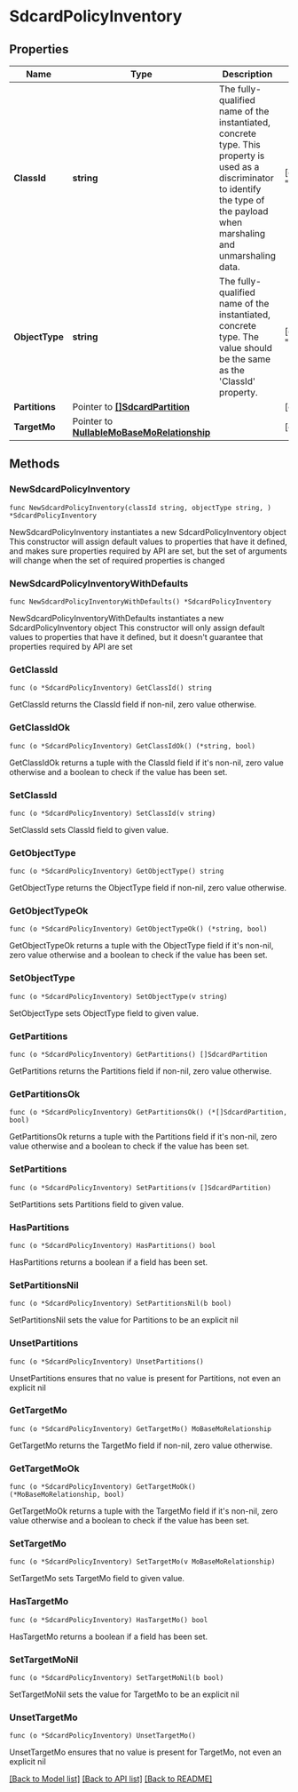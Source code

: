 # SdcardPolicyInventory

## Properties

Name | Type | Description | Notes
------------ | ------------- | ------------- | -------------
**ClassId** | **string** | The fully-qualified name of the instantiated, concrete type. This property is used as a discriminator to identify the type of the payload when marshaling and unmarshaling data. | [default to "sdcard.PolicyInventory"]
**ObjectType** | **string** | The fully-qualified name of the instantiated, concrete type. The value should be the same as the &#39;ClassId&#39; property. | [default to "sdcard.PolicyInventory"]
**Partitions** | Pointer to [**[]SdcardPartition**](SdcardPartition.md) |  | [optional] 
**TargetMo** | Pointer to [**NullableMoBaseMoRelationship**](MoBaseMoRelationship.md) |  | [optional] 

## Methods

### NewSdcardPolicyInventory

`func NewSdcardPolicyInventory(classId string, objectType string, ) *SdcardPolicyInventory`

NewSdcardPolicyInventory instantiates a new SdcardPolicyInventory object
This constructor will assign default values to properties that have it defined,
and makes sure properties required by API are set, but the set of arguments
will change when the set of required properties is changed

### NewSdcardPolicyInventoryWithDefaults

`func NewSdcardPolicyInventoryWithDefaults() *SdcardPolicyInventory`

NewSdcardPolicyInventoryWithDefaults instantiates a new SdcardPolicyInventory object
This constructor will only assign default values to properties that have it defined,
but it doesn't guarantee that properties required by API are set

### GetClassId

`func (o *SdcardPolicyInventory) GetClassId() string`

GetClassId returns the ClassId field if non-nil, zero value otherwise.

### GetClassIdOk

`func (o *SdcardPolicyInventory) GetClassIdOk() (*string, bool)`

GetClassIdOk returns a tuple with the ClassId field if it's non-nil, zero value otherwise
and a boolean to check if the value has been set.

### SetClassId

`func (o *SdcardPolicyInventory) SetClassId(v string)`

SetClassId sets ClassId field to given value.


### GetObjectType

`func (o *SdcardPolicyInventory) GetObjectType() string`

GetObjectType returns the ObjectType field if non-nil, zero value otherwise.

### GetObjectTypeOk

`func (o *SdcardPolicyInventory) GetObjectTypeOk() (*string, bool)`

GetObjectTypeOk returns a tuple with the ObjectType field if it's non-nil, zero value otherwise
and a boolean to check if the value has been set.

### SetObjectType

`func (o *SdcardPolicyInventory) SetObjectType(v string)`

SetObjectType sets ObjectType field to given value.


### GetPartitions

`func (o *SdcardPolicyInventory) GetPartitions() []SdcardPartition`

GetPartitions returns the Partitions field if non-nil, zero value otherwise.

### GetPartitionsOk

`func (o *SdcardPolicyInventory) GetPartitionsOk() (*[]SdcardPartition, bool)`

GetPartitionsOk returns a tuple with the Partitions field if it's non-nil, zero value otherwise
and a boolean to check if the value has been set.

### SetPartitions

`func (o *SdcardPolicyInventory) SetPartitions(v []SdcardPartition)`

SetPartitions sets Partitions field to given value.

### HasPartitions

`func (o *SdcardPolicyInventory) HasPartitions() bool`

HasPartitions returns a boolean if a field has been set.

### SetPartitionsNil

`func (o *SdcardPolicyInventory) SetPartitionsNil(b bool)`

 SetPartitionsNil sets the value for Partitions to be an explicit nil

### UnsetPartitions
`func (o *SdcardPolicyInventory) UnsetPartitions()`

UnsetPartitions ensures that no value is present for Partitions, not even an explicit nil
### GetTargetMo

`func (o *SdcardPolicyInventory) GetTargetMo() MoBaseMoRelationship`

GetTargetMo returns the TargetMo field if non-nil, zero value otherwise.

### GetTargetMoOk

`func (o *SdcardPolicyInventory) GetTargetMoOk() (*MoBaseMoRelationship, bool)`

GetTargetMoOk returns a tuple with the TargetMo field if it's non-nil, zero value otherwise
and a boolean to check if the value has been set.

### SetTargetMo

`func (o *SdcardPolicyInventory) SetTargetMo(v MoBaseMoRelationship)`

SetTargetMo sets TargetMo field to given value.

### HasTargetMo

`func (o *SdcardPolicyInventory) HasTargetMo() bool`

HasTargetMo returns a boolean if a field has been set.

### SetTargetMoNil

`func (o *SdcardPolicyInventory) SetTargetMoNil(b bool)`

 SetTargetMoNil sets the value for TargetMo to be an explicit nil

### UnsetTargetMo
`func (o *SdcardPolicyInventory) UnsetTargetMo()`

UnsetTargetMo ensures that no value is present for TargetMo, not even an explicit nil

[[Back to Model list]](../README.md#documentation-for-models) [[Back to API list]](../README.md#documentation-for-api-endpoints) [[Back to README]](../README.md)


